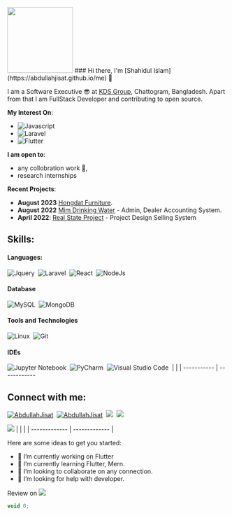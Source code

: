 <img src="https://octodex.github.com/images/minion.png" style="max-width:100%; height:150px"/>
### Hi there, I'm [Shahidul Islam] (https://abdullahjisat.github.io/me) 👋

I am a Software Executive 😎 at [KDS Group](https://kytwotone.com), Chattogram, Bangladesh. Apart from that I am FullStack Developer and contributing to open source.

**My Interest On**:
- ![Javascript](https://img.shields.io/badge/JavaScript-323330?style=for-the-badge&logo=javascript&logoColor=F7DF1E)
- ![Laravel](https://img.shields.io/badge/Laravel-FF2D20?style=for-the-badge&logo=laravel&logoColor=white)&nbsp;
- ![Flutter](https://img.shields.io/badge/Flutter-02569B?style=for-the-badge&logo=flutter&logoColor=white)

 **I am open to**:

- any collobration work 🙌,
- research internships

**Recent Projects**:
- **August 2023** [Hongdat Furniture](https://hongdatfurniture.com/ "Hongdat Furniture").
- **August 2022** [Mim Drinking Water](http://joyfoodbd.com/ "Mim Drinking Water") - Admin, Dealer Accounting System.
- **April 2022**: [Real State Project](https://www.vvmethod.com/) - Project Design Selling System

## Skills:

#### Languages:
![Jquery](https://img.shields.io/badge/jQuery-0769AD?style=for-the-badge&logo=jquery&logoColor=white)&nbsp;
![Laravel](https://img.shields.io/badge/Laravel-FF2D20?style=for-the-badge&logo=laravel&logoColor=white)&nbsp;
![React](https://img.shields.io/badge/React-20232A?style=for-the-badge&logo=react&logoColor=61DAFB)&nbsp;
![NodeJs](https://img.shields.io/badge/Node.js-339933?style=for-the-badge&logo=nodedotjs&logoColor=white)&nbsp;

#### Database

![MySQL](https://img.shields.io/badge/MySQL-00000F?style=for-the-badge&logo=mysql&logoColor=white)&nbsp;
![MongoDB](https://img.shields.io/badge/MongoDB-4EA94B?style=for-the-badge&logo=mongodb&logoColor=white)&nbsp;

#### Tools and Technologies

![Linux](https://img.shields.io/badge/Linux-FCC624?style=for-the-badge&logo=linux&logoColor=black)&nbsp;
![Git](https://img.shields.io/badge/GIT-E44C30?style=for-the-badge&logo=git&logoColor=white)&nbsp;

#### IDEs

![Jupyter Notebook](https://img.shields.io/badge/jupyter-%23FA0F00.svg?style=for-the-badge&logo=jupyter&logoColor=white)&nbsp;
![PyCharm](https://img.shields.io/badge/pycharm-143?style=for-the-badge&logo=pycharm&logoColor=black&color=black&labelColor=green)&nbsp;
![Visual Studio Code](https://img.shields.io/badge/Visual%20Studio%20Code-0078d7.svg?style=for-the-badge&logo=visual-studio-code&logoColor=white)&nbsp;
| | |
 ----------- | ------------
## Connect with me:
[![AbdullahJisat](https://img.shields.io/badge/LinkedIn-0077B5?style=for-the-badge&logo=linkedin&logoColor=white)](https://www.linkedin.com/in/abdullahjisat/)&nbsp;
[![AbdullahJisat](https://img.shields.io/badge/Facebook-1877F2?style=for-the-badge&logo=facebook&logoColor=white)](https://facebook.com/AbdullahJisat)&nbsp;
[![](https://img.shields.io/badge/GitHub-100000?style=for-the-badge&logo=github&logoColor=white)](https://github.com/AbdullahJisat)&nbsp;
[![](https://img.shields.io/badge/GitLab-330F63?style=for-the-badge&logo=gitlab&logoColor=white)](https://gitlab.com/AbdullahJisat)&nbsp;

[![](https://img.shields.io/badge/WhatsApp-25D366?style=for-the-badge&logo=whatsapp&logoColor=white)](https://wa.me/+8801516357300)
| | |
| ------------- | ------------- |

Here are some ideas to get you started:

- 🔭 I’m currently working on Flutter
- 🌱 I’m currently learning Flutter, Mern.
- 👯 I’m looking to collaborate on any connection.
- 🤔 I’m looking for help with developer.

Review on [![](https://img.shields.io/badge/GitHub-100000?style=for-the-badge&logo=github&logoColor=white)](https://github.com/AbdullahJisat)&nbsp;
``` js 
void 0;
```


<!---
AbdullahJisat/AbdullahJisat is a ✨ special ✨ repository because its `README.md` (this file) appears on your GitHub profile.
You can click the Preview link to take a look at your changes.
--->
